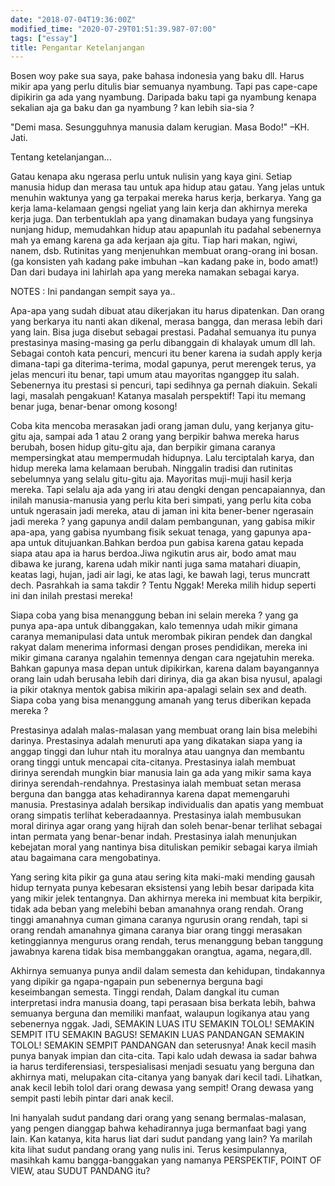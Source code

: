 ```yaml
---
date: "2018-07-04T19:36:00Z"
modified_time: "2020-07-29T01:51:39.987-07:00"
tags: ["essay"]
title: Pengantar Ketelanjangan
---
```


Bosen woy pake sua saya, pake bahasa indonesia yang baku dll. Harus mikir apa yang perlu ditulis biar semuanya nyambung. Tapi pas cape-cape dipikirin ga ada yang nyambung. Daripada baku tapi ga nyambung kenapa sekalian aja ga baku dan ga nyambung ? kan lebih sia-sia ?


"Demi masa. Sesungguhnya manusia dalam kerugian. Masa Bodo!" –KH. Jati.

Tentang ketelanjangan...

Gatau kenapa aku ngerasa perlu untuk nulisin yang kaya gini. Setiap manusia hidup dan merasa tau untuk apa hidup atau gatau. Yang jelas untuk menuhin waktunya yang ga terpakai mereka harus kerja, berkarya. Yang ga kerja lama-kelamaan gengsi ngeliat yang lain kerja dan akhirnya mereka kerja juga. Dan terbentuklah apa yang dinamakan budaya yang fungsinya nunjang hidup, memudahkan hidup atau apapunlah itu padahal sebenernya mah ya emang karena ga ada kerjaan aja gitu. Tiap hari makan, ngiwi, nanem, dsb. Rutinitas yang menjenuhkan membuat orang-orang ini bosan. (ga konsisten yah kadang pake imbuhan –kan kadang pake in, bodo amat!) Dan dari budaya ini lahirlah apa yang mereka namakan sebagai karya.

NOTES : Ini pandangan sempit saya ya..

Apa-apa yang sudah dibuat atau dikerjakan itu harus dipatenkan. Dan orang yang berkarya itu nanti akan dikenal, merasa bangga, dan merasa lebih dari yang lain. Bisa juga disebut sebagai prestasi. Padahal semuanya itu punya prestasinya masing-masing ga perlu dibanggain di khalayak umum dll lah. Sebagai contoh kata pencuri, mencuri itu bener karena ia sudah apply kerja dimana-tapi ga diterima-terima, modal gapunya, perut merengek terus, ya jelas mencuri itu benar, tapi umum atau mayoritas nganggep itu salah. Sebenernya itu prestasi si pencuri, tapi sedihnya ga pernah diakuin. Sekali lagi, masalah pengakuan! Katanya masalah perspektif! Tapi itu memang benar juga, benar-benar omong kosong!

Coba kita mencoba merasakan jadi orang jaman dulu, yang kerjanya gitu-gitu aja, sampai ada 1 atau 2 orang yang berpikir bahwa mereka harus berubah, bosen hidup gitu-gitu aja, dan berpikir gimana caranya mempersingkat atau mempermudah hidupnya. Lalu terciptalah karya, dan hidup mereka lama kelamaan berubah. Ninggalin tradisi dan rutinitas sebelumnya yang selalu gitu-gitu aja. Mayoritas muji-muji hasil kerja mereka. Tapi selalu aja ada yang iri atau dengki dengan pencapaiannya, dan inilah manusia-manusia yang perlu kita beri simpati, yang perlu kita coba untuk ngerasain jadi mereka, atau di jaman ini kita bener-bener ngerasain jadi mereka ? yang gapunya andil dalam pembangunan, yang gabisa mikir apa-apa, yang gabisa nyumbang fisik sekuat tenaga, yang gapunya apa-apa untuk ditujuankan.Bahkan berdoa pun gabisa karena gatau kepada siapa atau apa ia harus berdoa.Jiwa ngikutin arus air, bodo amat mau dibawa ke jurang, karena udah mikir nanti juga sama matahari diuapin, keatas lagi, hujan, jadi air lagi, ke atas lagi, ke bawah lagi, terus muncratt dech. Pasrahkah ia sama takdir ? Tentu Nggak! Mereka milih hidup seperti ini dan inilah prestasi mereka!

Siapa coba yang bisa menanggung beban ini selain mereka ? yang ga punya apa-apa untuk dibanggakan, kalo temennya udah mikir gimana caranya memanipulasi data untuk merombak pikiran pendek dan dangkal rakyat dalam menerima informasi dengan proses pendidikan, mereka ini mikir gimana caranya ngalahin temennya dengan cara ngejatuhin mereka. Bahkan gapunya masa depan untuk dipikirkan, karena dalam bayangannya orang lain udah berusaha lebih dari dirinya, dia ga akan bisa nyusul, apalagi ia pikir otaknya mentok gabisa mikirin apa-apalagi selain sex and death. Siapa coba yang bisa menanggung amanah yang terus diberikan kepada mereka ?

Prestasinya adalah malas-malasan yang membuat orang lain bisa melebihi darinya.
Prestasinya adalah menuruti apa yang dikatakan siapa yang ia anggap tinggi dan luhur ntah itu moralnya atau uangnya dan membantu orang tinggi untuk mencapai cita-citanya.
Prestasinya ialah membuat dirinya serendah mungkin biar manusia lain ga ada yang mikir sama kaya dirinya serendah-rendahnya.
Prestasinya ialah membuat setan merasa berguna dan bangga atas kehadirannya karena dapat memengaruhi manusia.
Prestasinya adalah bersikap individualis dan apatis yang membuat orang simpatis terlihat keberadaannya.
Prestasinya ialah membusukan moral dirinya agar orang yang hijrah dan soleh benar-benar terlihat sebagai intan permata yang benar-benar indah.
Prestasinya ialah menunjukan kebejatan moral yang nantinya bisa dituliskan pemikir sebagai karya ilmiah atau bagaimana cara mengobatinya.

Yang sering kita pikir ga guna atau sering kita maki-maki mending gausah hidup ternyata punya kebesaran eksistensi yang lebih besar daripada kita yang mikir jelek tentangnya. Dan akhirnya mereka ini membuat kita berpikir, tidak ada beban yang melebihi beban amanahnya orang rendah. Orang tinggi amanahnya cuman gimana caranya ngurusin orang rendah, tapi si orang rendah amanahnya gimana caranya biar orang tinggi merasakan ketinggiannya mengurus orang rendah, terus menanggung beban tanggung jawabnya karena tidak bisa membanggakan orangtua, agama, negara,dll.

Akhirnya semuanya punya andil dalam semesta dan kehidupan, tindakannya yang dipikir ga ngapa-ngapain pun sebenernya berguna bagi keseimbangan semesta. Tinggi rendah, Dalam dangkal itu cuman interpretasi indra manusia doang, tapi perasaan bisa berkata lebih, bahwa semuanya berguna dan memiliki manfaat, walaupun logikanya atau yang sebenernya nggak. Jadi, SEMAKIN LUAS ITU SEMAKIN TOLOL! SEMAKIN SEMPIT ITU SEMAKIN BAGUS! SEMAKIN LUAS PANDANGAN SEMAKIN TOLOL! SEMAKIN SEMPIT PANDANGAN dan seterusnya! Anak kecil masih punya banyak impian dan cita-cita. Tapi kalo udah dewasa ia sadar bahwa ia harus terdiferensiasi, terspesialisasi menjadi sesuatu yang berguna dan akhirnya mati, melupakan cita-citanya yang banyak dari kecil tadi. Lihatkan, anak kecil lebih tolol dari orang dewasa yang sempit! Orang dewasa yang sempit pasti lebih pintar dari anak kecil.

Ini hanyalah sudut pandang dari orang yang senang bermalas-malasan, yang pengen dianggap bahwa kehadirannya juga bermanfaat bagi yang lain. Kan katanya, kita harus liat dari sudut pandang yang lain? Ya marilah kita lihat sudut pandang orang yang nulis ini. Terus kesimpulannya, masihkah kamu bangga-banggakan yang namanya PERSPEKTIF, POINT OF VIEW, atau SUDUT PANDANG itu?